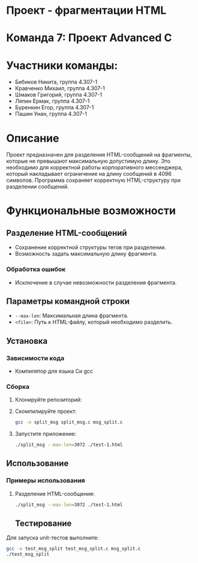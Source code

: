 # Проект - фрагментации HTML

# Команда 7: Проект Advanced C

# Участники команды:

- Бибиков Никита, группа 4.307-1
- Кравченко Михаил, группа 4.307-1
- Шмаков Григорий, группа 4.307-1
- Ляпин Ермак, группа 4.307-1
- Буренкин Егор, группа 4.307-1
- Пашин Унан, группа 4.307-1

# Описание
Проект предназначен для разделения HTML-сообщений на фрагменты, которые не превышают максимальную допустимую длину.
Это необходимо для корректной работы корпоративного мессенджера, который накладывает ограничение на длину сообщений в 4096 символов.
Программа сохраняет корректную HTML-структуру при разделении сообщений.

# Функциональные возможности

## Разделение HTML-сообщений

- Сохранение корректной структуры тегов при разделении.
- Возможность задать максимальную длину фрагмента.

### Обработка ошибок

- Исключение в случае невозможности разделения фрагмента.

## Параметры командной строки

- `--max-len`: Максимальная длина фрагмента.
- `<file>`: Путь к HTML-файлу, который необходимо разделить.

## Установка

### Зависимости кода

- Компилятор для языка Си gcc

### Сборка

1. Клонируйте репозиторий:
2. Скомпилируйте проект:
    ```bash
    gcc -o split_msg split_msg.c msg_split.c
    ```

3. Запустите приложение:
    ```bash
    ./split_msg --max-len=3072 ./test-1.html
    ```

## Использование

### Примеры использования

1. Разделение HTML-сообщения:
    ```bash
    ./split_msg --max-len=3072 ./test-1.html
    ```

    ## Тестирование

Для запуска unit-тестов выполните:
```bash
gcc -o test_msg_split test_msg_split.c msg_split.c
./test_msg_split
